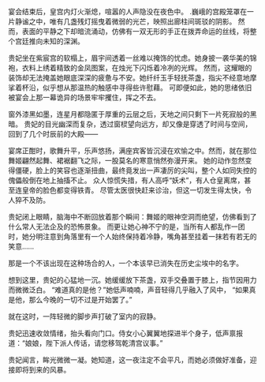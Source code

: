 
宴会结束后，皇宫内灯火渐熄，喧嚣的人声隐没在夜色中。
.巍峨的宫殿笼罩在一片静谧之中，唯有几盏残灯摇曳着微弱的光芒，映照出廊柱间斑驳的阴影。
然而，表面的平静之下却暗流涌动，仿佛有一双无形的手正在拨弄命运的丝线，将整个宫廷推向未知的深渊。

贵妃坐在紫宸宫的软榻上，眉宇间透着一丝难以掩饰的忧虑。她身披一袭华美的锦袍，衣料上绣着精致的金凤图案，在烛光下闪烁着冷冽的光辉。
然而，这耀眼的装饰却无法掩盖她眼底深深的疲惫与不安。她纤纤玉手轻抚茶盏，指尖不经意地摩挲着杯沿，似乎想从那温热的触感中寻得些许慰藉。
可即便如此，她的思绪依旧被宴会上那一幕诡异的场景牢牢攫住，挥之不去。

窗外漆黑如墨，连星月都隐匿于厚重的云层之后，天地之间只剩下一片死寂般的黑暗。
贵妃的目光幽深而复杂，透过窗棂望向远方，却又像是穿透了时间与空间，回到了几个时辰前的大殿——

宴席正酣时，歌舞升平，乐声悠扬，满座宾客皆沉浸在欢愉之中。然而，就在那位舞姬翩然起舞、裙裾翻飞之际，一股莫名的寒意悄然弥漫开来。
她的动作忽然变得僵硬，脸上的笑容也逐渐扭曲，最终竟发出一声凄厉的尖叫，整个人如同失控的傀儡般倒在地上抽搐不止。
众人惊慌失措，有人高呼“妖术”，有人仓皇离席，甚至连皇帝的脸色都变得铁青。
尽管太医很快赶来诊治，但这一切发生得太快，令人猝不及防。

贵妃闭上眼睛，脑海中不断回放着那个瞬间：舞姬的眼神空洞而绝望，仿佛看到了什么常人无法企及的恐怖景象。
而更让她心神不宁的是，当所有人都乱作一团时，她分明注意到角落里有一个人始终保持着冷静，嘴角甚至挂着一抹若有若无的笑意……

那是一个不该出现在这种场合的人，一个本该早已消失在历史尘埃中的名字。

想到这里，贵妃的心猛地一沉。她缓缓放下茶盏，双手交叠置于膝上，指节因用力而微微泛白。
“难道真的是他？”她低声喃喃，声音轻得几乎融入了风中，
“如果真是他，那么今晚的一切不过是开始罢了。”

就在这时，一阵轻微的脚步声打破了室内的寂静。

贵妃迅速收敛情绪，抬头看向门口。侍女小心翼翼地探进半个身子，低声禀报道：“娘娘，陛下派人传话，请您移驾乾清宫议事。”

贵妃闻言，眸光微微一凝。她知道，这一夜注定不会平凡，而她必须做好准备，迎接即将到来的风暴。